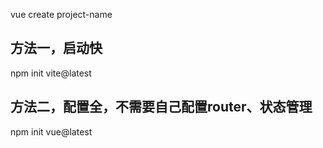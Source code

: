 vue create project-name

## 方法一，启动快
npm init vite@latest

## 方法二，配置全，不需要自己配置router、状态管理
npm init vue@latest
